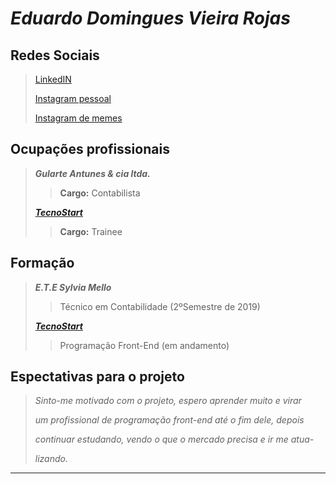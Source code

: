 # _Eduardo Domingues Vieira Rojas_

## Redes Sociais

>  [LinkedIN](https://www.linkedin.com/in/eduardo-domingues-vieira-rojas-b89756216/)
> 
>  [Instagram pessoal](https://www.instagram.com/duh_rojas/) 
> 
>  [Instagram de memes](https://www.instagram.com/gato_louco_memes/)

## Ocupações profissionais

> **_Gularte Antunes & cia ltda._**
> 
>> **Cargo:** Contabilista 
>
> [**_TecnoStart_**](https://www.linkedin.com/company/escolatecnostart/)
> 
>> **Cargo:** Trainee

## Formação

> **_E.T.E Sylvia Mello_**
>
>> Técnico em Contabilidade (2ºSemestre de 2019)
>
> [**_TecnoStart_**](https://www.linkedin.com/company/escolatecnostart/)
> 
>> Programação Front-End (em andamento)

## Espectativas para o projeto

>  _Sinto-me motivado com o projeto, espero aprender muito e virar_
> 
> _um profissional de programação front-end até o fim dele, depois_
> 
> _continuar estudando, vendo o que o mercado precisa e ir me atua-_
> 
> _lizando._

- - -





